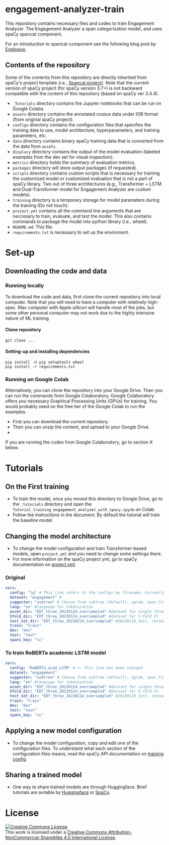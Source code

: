 # engagement-analyzer-train

This repository contains necessary files and codes to train Engagement Analyzer.
The Engagement Analyzer a span categorization model, and uses spaCy spancat component. 

For an introduction to spancat component see the following blog post by [Explosion](https://explosion.ai/blog/spancat).


## Contents of the repository

Some of the contents from this repository are directly inherited from spaCy's project template (i.e., [Spancat project](https://github.com/explosion/projects/tree/v3/pipelines/spancat_demo)). Note that the current version of spaCy project (for spaCy version 3.7+) is not backward compatible with the content of this repository (based on spaCy ver 3.4.4).  

- `_Tutorials` directory contains the Jupyter notebooks that can be run on Google Colabs.
- `assets` directory contains the annotated corpus data under IOB format (from original spaCy project).
- `configs` directory contains the configuration files that specifies the training data to use, model architecture, hyperparameters, and training parameters, etc.
- `data` directory contains binary spaCy training data that is converted from the data from `assets`.
- `displacy` directory contains the output of the model evaluation (labeled examples from the dev set for visual inspection).
- `metrics` directory holds the summary of evaluation metrics.
- `packages` directory will store output packages (if requested).
- `scripts` directory contains custom scripts that is necessary for training the customized model or customized evaluation that is not a part of spaCy library. Two out of three architectures (e.g., Transformer + LSTM and Dual-Transformer model for Engagement Analyzer are custom models).
- `training` directory is a temporary storage for model parameters during the training (Do not touch).
- `project.yml` contains all the command line arguments that are neccesary to train, evaluate, and test the model. This also contains commands to package the model into python library (i.e., wheel).
- `README.md`: This file.
- `requirements.txt` is necessary to set up the enviroment.

# Set-up

## Downloading the code and data

### Running locally

To download the code and data, first clone the current repository into local computer.
Note that you will need to have a computer with relatively high-spec. Mac computer with Apple sillicon will handle most of the jobs, but some other personal computer may not work due to the highly intensive nature of ML training. 

#### Clone repository

```
git clone ...
```
#### Setting-up and installing dependencies

```
pip install -U pip setuptools wheel
pip install -r requirements.txt
```



### Running on Google Colab
Alternatively, you can clone the repository into your Google Drive. Then you can run the commands from Google Colaboratory. Google Colaboratory offers you necessary Graphical Processing Units (GPUs) for training. You would probably need on the free tier of the Google Colab to run the examples.

- First you can download the current repository. 
- Then you can unzip the content, and upload to your Google Drive.
- 

If you are running the codes from Google Colaboratory, go to section X below.



# Tutorials

## On the First training

- To train the model, once you moved this directory to Google Drive, go to the `_tutorials` directory and open the `Tutorial_training_engagement_analyzer_with_spacy.ipynb` on Colab. 
- Follow the instructions in the document. By default the tutorial will train the baseline model.

## Changing the model architecture

- To change the model configuration and train Transformer-based models, open `project.yml` and you need to change some settings there. 
- For more information on the spaCy project yml, go to spaCy documentation on [project.yml](https://spacy.io/usage/projects#project-yml).


### Original

```yml
vars:
  config: "lg" # This line refers to the configs by filename. Currently lg is referenced.
  dataset: "engagement" # 
  suggester: "subtree" # Choose from subtree (default), ngram, span_finder
  lang: "en" #language for tokenization
  asset_dir: "EDT_three_20230124_oversampled" #dataset for single three-way split data
  5fold_dir: "EDT_three_20230124_oversampled" #dataset for 5-fold CV
  test_set_dir: "EDT_three_20230124_oversampled" #20230110_test, reviewed
  train: "train"
  dev: "dev"
  test: "test"
  spans_key: "sc"

```

### To train RoBERTa academic LSTM model

```yml
vars:
  config: "RoBERTa_acad_LSTM" # <- This line has been changed
  dataset: "engagement" 
  suggester: "subtree" # Choose from subtree (default), ngram, span_finder
  lang: "en" #language for tokenization
  asset_dir: "EDT_three_20230124_oversampled" #dataset for single three-way split data
  5fold_dir: "EDT_three_20230124_oversampled" #dataset for 5-fold CV
  test_set_dir: "EDT_three_20230124_oversampled" #20230110_test, reviewed
  train: "train"
  dev: "dev"
  test: "test"
  spans_key: "sc"
```

## Applying a new model configuration

- To change the model configuration, copy and edit one of the configuration files. To understand what each section of the configuration files means, read the spaCy API documentation on [training config](https://spacy.io/usage/training#config). 


## Sharing a trained model

- One way to share trained models are through Huggingface. Brief tutorials are avilable by [Huggingface](https://huggingface.co/docs/hub/spacy) or [SpaCy](https://github.com/explosion/spacy-huggingface-hub).


# License
<a rel="license" href="http://creativecommons.org/licenses/by-nc-sa/4.0/"><img alt="Creative Commons License" style="border-width:0" src="https://i.creativecommons.org/l/by-nc-sa/4.0/88x31.png" /></a><br />This work is licensed under a <a rel="license" href="http://creativecommons.org/licenses/by-nc-sa/4.0/">Creative Commons Attribution-NonCommercial-ShareAlike 4.0 International License</a>.
